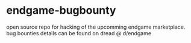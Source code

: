 # endgame-bugbounty
open source repo for hacking of the upcomming endgame marketplace.  bug bounties details can be found on dread @ d/endgame 
